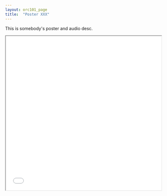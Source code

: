 ```yaml
---
layout: orc101_page
title:  "Poster XXX"
---
```


This is somebody's poster and audio desc.

<p></p>
<div style="text-align:center">
<iframe src="{{site.baseurl}}/assets/posters/Poster_Salma_Salah.pdf&embedded=true" width="100%" height="500px"></iframe>
</div>
<p></p> 



